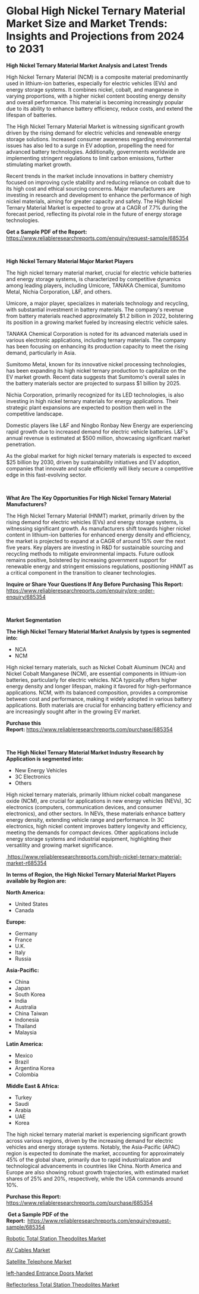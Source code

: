 <p><h1>Global High Nickel Ternary Material Market Size and Market Trends: Insights and Projections from 2024 to 2031</h1></p><p><strong>High Nickel Ternary Material Market Analysis and Latest Trends</strong></p>
<p><p>High Nickel Ternary Material (NCM) is a composite material predominantly used in lithium-ion batteries, especially for electric vehicles (EVs) and energy storage systems. It combines nickel, cobalt, and manganese in varying proportions, with a higher nickel content boosting energy density and overall performance. This material is becoming increasingly popular due to its ability to enhance battery efficiency, reduce costs, and extend the lifespan of batteries.</p><p>The High Nickel Ternary Material Market is witnessing significant growth driven by the rising demand for electric vehicles and renewable energy storage solutions. Increased consumer awareness regarding environmental issues has also led to a surge in EV adoption, propelling the need for advanced battery technologies. Additionally, governments worldwide are implementing stringent regulations to limit carbon emissions, further stimulating market growth.</p><p>Recent trends in the market include innovations in battery chemistry focused on improving cycle stability and reducing reliance on cobalt due to its high cost and ethical sourcing concerns. Major manufacturers are investing in research and development to enhance the performance of high nickel materials, aiming for greater capacity and safety. The High Nickel Ternary Material Market is expected to grow at a CAGR of 7.7% during the forecast period, reflecting its pivotal role in the future of energy storage technologies.</p></p>
<p><strong>Get a Sample PDF of the Report:&nbsp;</strong> <a href="https://www.reliableresearchreports.com/enquiry/request-sample/685354?utm_campaign=40&utm_medium=2&utm_source=Github&utm_content=ia&utm_term=30102024&utm_id=high-nickel-ternary-material">https://www.reliableresearchreports.com/enquiry/request-sample/685354</a></p>
<p>&nbsp;</p>
<p><strong>High Nickel Ternary Material Major Market Players</strong></p>
<p><p>The high nickel ternary material market, crucial for electric vehicle batteries and energy storage systems, is characterized by competitive dynamics among leading players, including Umicore, TANAKA Chemical, Sumitomo Metal, Nichia Corporation, L&F, and others.</p><p>Umicore, a major player, specializes in materials technology and recycling, with substantial investment in battery materials. The company's revenue from battery materials reached approximately $1.2 billion in 2022, bolstering its position in a growing market fueled by increasing electric vehicle sales.</p><p>TANAKA Chemical Corporation is noted for its advanced materials used in various electronic applications, including ternary materials. The company has been focusing on enhancing its production capacity to meet the rising demand, particularly in Asia.</p><p>Sumitomo Metal, known for its innovative nickel processing technologies, has been expanding its high nickel ternary production to capitalize on the EV market growth. Recent data suggests that Sumitomo's overall sales in the battery materials sector are projected to surpass $1 billion by 2025.</p><p>Nichia Corporation, primarily recognized for its LED technologies, is also investing in high nickel ternary materials for energy applications. Their strategic plant expansions are expected to position them well in the competitive landscape.</p><p>Domestic players like L&F and Ningbo Ronbay New Energy are experiencing rapid growth due to increased demand for electric vehicle batteries. L&F's annual revenue is estimated at $500 million, showcasing significant market penetration.</p><p>As the global market for high nickel ternary materials is expected to exceed $25 billion by 2030, driven by sustainability initiatives and EV adoption, companies that innovate and scale efficiently will likely secure a competitive edge in this fast-evolving sector.</p></p>
<p>&nbsp;</p>
<p><strong>What Are The Key Opportunities For High Nickel Ternary Material Manufacturers?</strong></p>
<p><p>The High Nickel Ternary Material (HNMT) market, primarily driven by the rising demand for electric vehicles (EVs) and energy storage systems, is witnessing significant growth. As manufacturers shift towards higher nickel content in lithium-ion batteries for enhanced energy density and efficiency, the market is projected to expand at a CAGR of around 15% over the next five years. Key players are investing in R&D for sustainable sourcing and recycling methods to mitigate environmental impacts. Future outlook remains positive, bolstered by increasing government support for renewable energy and stringent emissions regulations, positioning HNMT as a critical component in the transition to cleaner technologies.</p></p>
<p><strong>Inquire or Share Your Questions If Any Before Purchasing This Report:</strong> <a href="https://www.reliableresearchreports.com/enquiry/pre-order-enquiry/685354?utm_campaign=40&utm_medium=2&utm_source=Github&utm_content=ia&utm_term=30102024&utm_id=high-nickel-ternary-material">https://www.reliableresearchreports.com/enquiry/pre-order-enquiry/685354</a></p>
<p>&nbsp;</p>
<p><strong>Market Segmentation</strong></p>
<p><strong>The High Nickel Ternary Material Market Analysis by types is segmented into:</strong></p>
<p><ul><li>NCA</li><li>NCM</li></ul></p>
<p><p>High nickel ternary materials, such as Nickel Cobalt Aluminum (NCA) and Nickel Cobalt Manganese (NCM), are essential components in lithium-ion batteries, particularly for electric vehicles. NCA typically offers higher energy density and longer lifespan, making it favored for high-performance applications. NCM, with its balanced composition, provides a compromise between cost and performance, making it widely adopted in various battery applications. Both materials are crucial for enhancing battery efficiency and are increasingly sought after in the growing EV market.</p></p>
<p><strong>Purchase this Report:&nbsp;</strong><a href="https://www.reliableresearchreports.com/purchase/685354?utm_campaign=40&utm_medium=2&utm_source=Github&utm_content=ia&utm_term=30102024&utm_id=high-nickel-ternary-material">https://www.reliableresearchreports.com/purchase/685354</a></p>
<p>&nbsp;</p>
<p><strong>The High Nickel Ternary Material Market Industry Research by Application is segmented into:</strong></p>
<p><ul><li>New Energy Vehicles</li><li>3C Electronics</li><li>Others</li></ul></p>
<p><p>High nickel ternary materials, primarily lithium nickel cobalt manganese oxide (NCM), are crucial for applications in new energy vehicles (NEVs), 3C electronics (computers, communication devices, and consumer electronics), and other sectors. In NEVs, these materials enhance battery energy density, extending vehicle range and performance. In 3C electronics, high nickel content improves battery longevity and efficiency, meeting the demands for compact devices. Other applications include energy storage systems and industrial equipment, highlighting their versatility and growing market significance.</p></p>
<p><a href="https://www.reliableresearchreports.com/high-nickel-ternary-material-market-r685354?utm_campaign=40&utm_medium=2&utm_source=Github&utm_content=ia&utm_term=30102024&utm_id=high-nickel-ternary-material">&nbsp;https://www.reliableresearchreports.com/high-nickel-ternary-material-market-r685354</a></p>
<p><strong>In terms of Region, the High Nickel Ternary Material Market Players available by Region are:</strong></p>
<p>
    <p> <strong> North America: </strong>
        <ul>
            <li>United States</li>
            <li>Canada</li>
        </ul>
        </p> 
    <p> <strong> Europe: </strong>
        <ul>
            <li>Germany</li>
            <li>France</li>
            <li>U.K.</li>
            <li>Italy</li>
            <li>Russia</li>
        </ul>
        </p> 
    <p> <strong> Asia-Pacific: </strong>
        <ul>
            <li>China</li>
            <li>Japan</li>
            <li>South Korea</li>
            <li>India</li>
            <li>Australia</li>
            <li>China Taiwan</li>
            <li>Indonesia</li>
            <li>Thailand</li>
            <li>Malaysia</li>
        </ul>
        </p> 
    <p> <strong> Latin America: </strong>
        <ul>
            <li>Mexico</li>
            <li>Brazil</li>
            <li>Argentina Korea</li>
            <li>Colombia</li>
        </ul>
        </p> 
    <p> <strong> Middle East & Africa: </strong>
        <ul>
            <li>Turkey</li>
            <li>Saudi</li>
            <li>Arabia</li>
            <li>UAE</li>
            <li>Korea</li>
        </ul>
    </p>
    </p>
<p><p>The high nickel ternary material market is experiencing significant growth across various regions, driven by the increasing demand for electric vehicles and energy storage systems. Notably, the Asia-Pacific (APAC) region is expected to dominate the market, accounting for approximately 45% of the global share, primarily due to rapid industrialization and technological advancements in countries like China. North America and Europe are also showing robust growth trajectories, with estimated market shares of 25% and 20%, respectively, while the USA commands around 10%.</p></p>
<p><strong>Purchase this Report: </strong><a href="https://www.reliableresearchreports.com/purchase/685354?utm_campaign=40&utm_medium=2&utm_source=Github&utm_content=ia&utm_term=30102024&utm_id=high-nickel-ternary-material">https://www.reliableresearchreports.com/purchase/685354</a></p>
<p>&nbsp;<strong>Get a Sample PDF of the Report:&nbsp;&nbsp;</strong><a href="https://www.reliableresearchreports.com/enquiry/request-sample/685354?utm_campaign=40&utm_medium=2&utm_source=Github&utm_content=ia&utm_term=30102024&utm_id=high-nickel-ternary-material">https://www.reliableresearchreports.com/enquiry/request-sample/685354</a></p>
<p><strong></strong></p>
<p><p><a href="https://issuu.com/reportprime-2/docs/robotic-total-station-theodolites-m_d672ac2d534b15?utm_campaign=40&utm_medium=2&utm_source=Github&utm_content=ia&utm_term=30102024&utm_id=high-nickel-ternary-material">Robotic Total Station Theodolites Market</a></p><p><a href="https://www.linkedin.com/pulse/av-cables-market-research-report-forecast-growth-prospects-0yele?utm_campaign=40&utm_medium=2&utm_source=Github&utm_content=ia&utm_term=30102024&utm_id=high-nickel-ternary-material">AV Cables Market</a></p><p><a href="https://www.linkedin.com/pulse/in-depth-satellite-telephone-market-review-size-share-6cagr-ff58e?utm_campaign=40&utm_medium=2&utm_source=Github&utm_content=ia&utm_term=30102024&utm_id=high-nickel-ternary-material">Satellite Telephone Market</a></p><p><a href="https://github.com/michaelhall412/Market-Research-Report-List-1/blob/main/left-handed-entrance-doors-market.md?utm_campaign=40&utm_medium=2&utm_source=Github&utm_content=ia&utm_term=30102024&utm_id=high-nickel-ternary-material">left-handed Entrance Doors Market</a></p><p><a href="https://issuu.com/reportprime-2/docs/reflectorless-total-station-theodol_c91faedfcc9a32?utm_campaign=40&utm_medium=2&utm_source=Github&utm_content=ia&utm_term=30102024&utm_id=high-nickel-ternary-material">Reflectorless Total Station Theodolites Market</a></p></p>